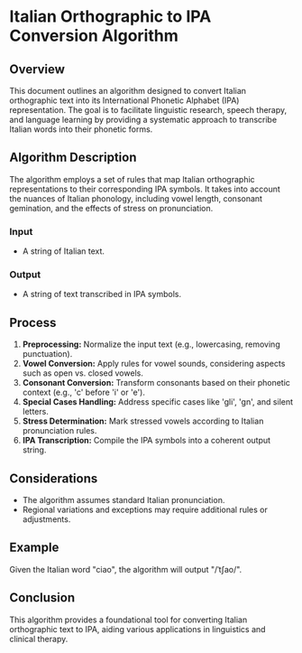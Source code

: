 # Italian Orthographic to IPA Conversion Algorithm

## Overview
This document outlines an algorithm designed to convert Italian orthographic text into its International Phonetic Alphabet (IPA) representation. The goal is to facilitate linguistic research, speech therapy, and language learning by providing a systematic approach to transcribe Italian words into their phonetic forms.

## Algorithm Description
The algorithm employs a set of rules that map Italian orthographic representations to their corresponding IPA symbols. It takes into account the nuances of Italian phonology, including vowel length, consonant gemination, and the effects of stress on pronunciation.

### Input
- A string of Italian text.

### Output
- A string of text transcribed in IPA symbols.

## Process
1. **Preprocessing:** Normalize the input text (e.g., lowercasing, removing punctuation).
2. **Vowel Conversion:** Apply rules for vowel sounds, considering aspects such as open vs. closed vowels.
3. **Consonant Conversion:** Transform consonants based on their phonetic context (e.g., 'c' before 'i' or 'e').
4. **Special Cases Handling:** Address specific cases like 'gli', 'gn', and silent letters.
5. **Stress Determination:** Mark stressed vowels according to Italian pronunciation rules.
6. **IPA Transcription:** Compile the IPA symbols into a coherent output string.

## Considerations
- The algorithm assumes standard Italian pronunciation.
- Regional variations and exceptions may require additional rules or adjustments.

## Example
Given the Italian word "ciao", the algorithm will output "/ˈtʃao/".

## Conclusion
This algorithm provides a foundational tool for converting Italian orthographic text to IPA, aiding various applications in linguistics and clinical therapy.
